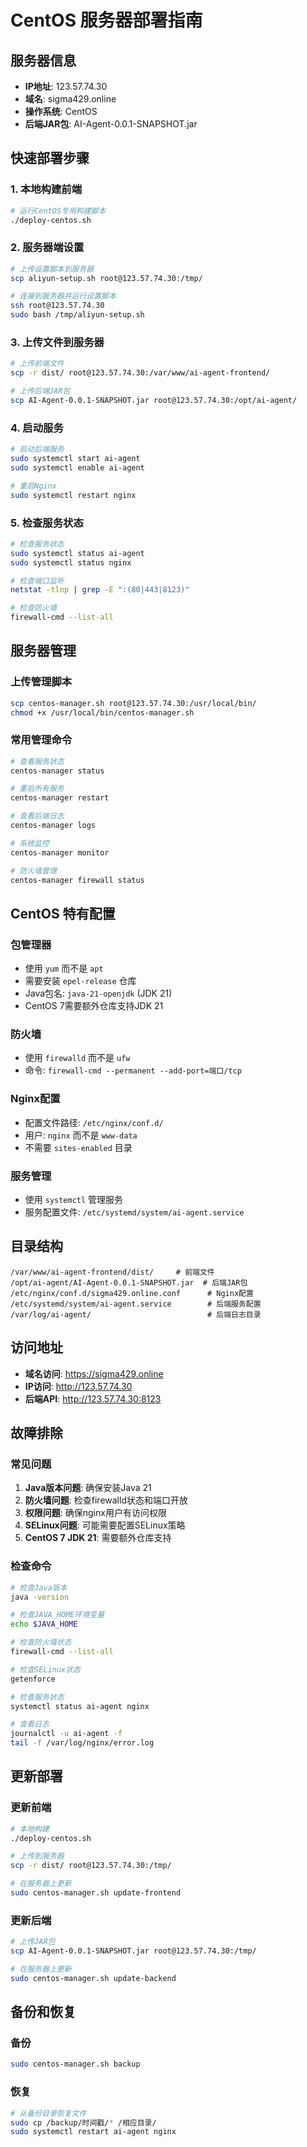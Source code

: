# CentOS 服务器部署指南

## 服务器信息
- **IP地址**: 123.57.74.30
- **域名**: sigma429.online
- **操作系统**: CentOS
- **后端JAR包**: AI-Agent-0.0.1-SNAPSHOT.jar

## 快速部署步骤

### 1. 本地构建前端
```bash
# 运行CentOS专用构建脚本
./deploy-centos.sh
```

### 2. 服务器端设置
```bash
# 上传设置脚本到服务器
scp aliyun-setup.sh root@123.57.74.30:/tmp/

# 连接到服务器并运行设置脚本
ssh root@123.57.74.30
sudo bash /tmp/aliyun-setup.sh
```

### 3. 上传文件到服务器
```bash
# 上传前端文件
scp -r dist/ root@123.57.74.30:/var/www/ai-agent-frontend/

# 上传后端JAR包
scp AI-Agent-0.0.1-SNAPSHOT.jar root@123.57.74.30:/opt/ai-agent/
```

### 4. 启动服务
```bash
# 启动后端服务
sudo systemctl start ai-agent
sudo systemctl enable ai-agent

# 重启Nginx
sudo systemctl restart nginx
```

### 5. 检查服务状态
```bash
# 检查服务状态
sudo systemctl status ai-agent
sudo systemctl status nginx

# 检查端口监听
netstat -tlnp | grep -E ":(80|443|8123)"

# 检查防火墙
firewall-cmd --list-all
```

## 服务器管理

### 上传管理脚本
```bash
scp centos-manager.sh root@123.57.74.30:/usr/local/bin/
chmod +x /usr/local/bin/centos-manager.sh
```

### 常用管理命令
```bash
# 查看服务状态
centos-manager status

# 重启所有服务
centos-manager restart

# 查看后端日志
centos-manager logs

# 系统监控
centos-manager monitor

# 防火墙管理
centos-manager firewall status
```

## CentOS 特有配置

### 包管理器
- 使用 `yum` 而不是 `apt`
- 需要安装 `epel-release` 仓库
- Java包名: `java-21-openjdk` (JDK 21)
- CentOS 7需要额外仓库支持JDK 21

### 防火墙
- 使用 `firewalld` 而不是 `ufw`
- 命令: `firewall-cmd --permanent --add-port=端口/tcp`

### Nginx配置
- 配置文件路径: `/etc/nginx/conf.d/`
- 用户: `nginx` 而不是 `www-data`
- 不需要 `sites-enabled` 目录

### 服务管理
- 使用 `systemctl` 管理服务
- 服务配置文件: `/etc/systemd/system/ai-agent.service`

## 目录结构
```
/var/www/ai-agent-frontend/dist/     # 前端文件
/opt/ai-agent/AI-Agent-0.0.1-SNAPSHOT.jar  # 后端JAR包
/etc/nginx/conf.d/sigma429.online.conf      # Nginx配置
/etc/systemd/system/ai-agent.service        # 后端服务配置
/var/log/ai-agent/                          # 后端日志目录
```

## 访问地址
- **域名访问**: https://sigma429.online
- **IP访问**: http://123.57.74.30
- **后端API**: http://123.57.74.30:8123

## 故障排除

### 常见问题
1. **Java版本问题**: 确保安装Java 21
2. **防火墙问题**: 检查firewalld状态和端口开放
3. **权限问题**: 确保nginx用户有访问权限
4. **SELinux问题**: 可能需要配置SELinux策略
5. **CentOS 7 JDK 21**: 需要额外仓库支持

### 检查命令
```bash
# 检查Java版本
java -version

# 检查JAVA_HOME环境变量
echo $JAVA_HOME

# 检查防火墙状态
firewall-cmd --list-all

# 检查SELinux状态
getenforce

# 检查服务状态
systemctl status ai-agent nginx

# 查看日志
journalctl -u ai-agent -f
tail -f /var/log/nginx/error.log
```

## 更新部署

### 更新前端
```bash
# 本地构建
./deploy-centos.sh

# 上传到服务器
scp -r dist/ root@123.57.74.30:/tmp/

# 在服务器上更新
sudo centos-manager.sh update-frontend
```

### 更新后端
```bash
# 上传JAR包
scp AI-Agent-0.0.1-SNAPSHOT.jar root@123.57.74.30:/tmp/

# 在服务器上更新
sudo centos-manager.sh update-backend
```

## 备份和恢复

### 备份
```bash
sudo centos-manager.sh backup
```

### 恢复
```bash
# 从备份目录恢复文件
sudo cp /backup/时间戳/* /相应目录/
sudo systemctl restart ai-agent nginx
```
